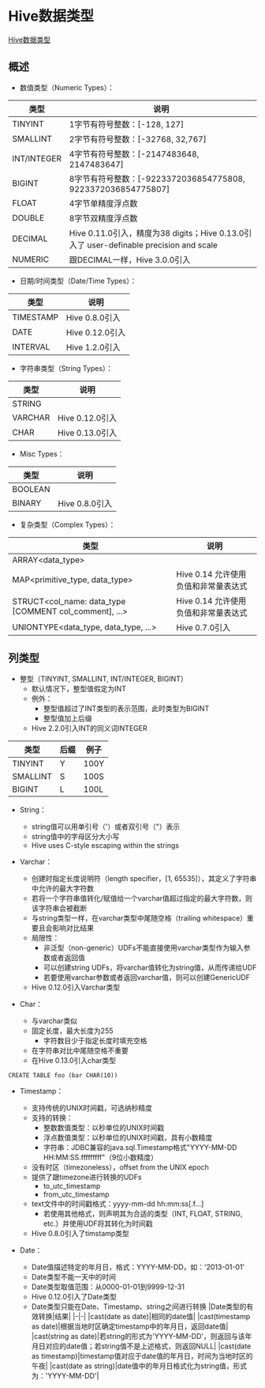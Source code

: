 # Hive数据类型
[Hive数据类型](https://cwiki.apache.org/confluence/display/Hive/LanguageManual+Types#LanguageManualTypes-StringsstringStrings)

## 概述
* 数值类型（Numeric Types）：

|类型|说明|
|-|-|
|TINYINT|1字节有符号整数：[-128, 127]|
|SMALLINT|2字节有符号整数：[-32768, 32,767]|
|INT/INTEGER|4字节有符号整数：[-2147483648, 2147483647]|
|BIGINT|8字节有符号整数：[-9223372036854775808, 9223372036854775807]|
|FLOAT|4字节单精度浮点数|
|DOUBLE|8字节双精度浮点数|
|DECIMAL|Hive 0.11.0引入，精度为38 digits；Hive 0.13.0引入了 user-definable precision and scale|
|NUMERIC|跟DECIMAL一样，Hive 3.0.0引入|

* 日期/时间类型（Date/Time Types）：

|类型|说明|
|-|-|
|TIMESTAMP|Hive 0.8.0引入|
|DATE|Hive 0.12.0引入|
|INTERVAL|Hive 1.2.0引入|

* 字符串类型（String Types）：

|类型|说明|
|-|-|
|STRING||
|VARCHAR|Hive 0.12.0引入|
|CHAR|Hive 0.13.0引入|

* Misc Types：

|类型|说明|
|-|-|
|BOOLEAN||
|BINARY|Hive 0.8.0引入|

* 复杂类型（Complex Types）：

|类型|说明|
|-|-|
|ARRAY<data_type>||
|MAP<primitive_type, data_type>|Hive 0.14 允许使用负值和非常量表达式|
|STRUCT<col_name: data_type [COMMENT col_comment], ...>|Hive 0.14 允许使用负值和非常量表达式|
|UNIONTYPE<data_type, data_type, ...>|Hive 0.7.0引入|

## 列类型
* 整型（TINYINT, SMALLINT, INT/INTEGER, BIGINT）
  * 默认情况下，整型值假定为INT
  * 例外：
    * 整型值超过了INT类型的表示范围，此时类型为BIGINT
    * 整型值加上后缀
  * Hive 2.2.0引入INT的同义词INTEGER

|类型|后缀|例子|
|-|-|-|
|TINYINT|Y|100Y|
|SMALLINT|S|100S|
|BIGINT|L|100L|

* String：
  * string值可以用单引号（'）或者双引号（"）表示
  * string值中的字母区分大小写
  * Hive uses C-style escaping within the strings
  
* Varchar：
  * 创建时指定长度说明符（length specifier，[1, 65535]），其定义了字符串中允许的最大字符数
  * 若将一个字符串值转化/赋值给一个varchar值超过指定的最大字符数，则该字符串会被截断
  * 与string类型一样，在varchar类型中尾随空格（trailing whitespace）重要且会影响对比结果
  * 局限性：
    * 非泛型（non-generic）UDFs不能直接使用varchar类型作为输入参数或者返回值
    * 可以创建string UDFs，将varchar值转化为string值，从而传递给UDF
    * 若要使用varchar参数或者返回varchar值，则可以创建GenericUDF
  * Hive 0.12.0引入Varchar类型

* Char：
  * 与varchar类似
  * 固定长度，最大长度为255
    * 字符数目少于指定长度时填充空格
  * 在字符串对比中尾随空格不重要
  * 在Hive 0.13.0引入char类型
```
CREATE TABLE foo (bar CHAR(10))
```

* Timestamp：
  * 支持传统的UNIX时间戳，可选纳秒精度
  * 支持的转换：
    * 整数数值类型：以秒单位的UNIX时间戳
    * 浮点数值类型：以秒单位的UNIX时间戳，具有小数精度
    * 字符串：JDBC兼容的java.sql.Timestamp格式"YYYY-MM-DD HH:MM:SS.fffffffff"（9位小数精度）
  * 没有时区（timezoneless），offset from the UNIX epoch
  * 提供了跟timezone进行转换的UDFs
    * to_utc_timestamp
    * from_utc_timestamp
  * text文件中的时间戳格式：yyyy-mm-dd hh:mm:ss[.f...]
    * 若使用其他格式，则声明其为合适的类型（INT, FLOAT, STRING, etc.）并使用UDF将其转化为时间戳
  * Hive 0.8.0引入了timstamp类型
  
* Date：
  * Date值描述特定的年月日，格式：YYYY-MM-DD，如：'2013-01-01'
  * Date类型不能一天中的时间
  * Date类型取值范围：从0000-01-01到9999-12-31
  * Hive 0.12.0引入了Date类型
  * Date类型只能在Date、Timestamp、string之间进行转换
|Date类型的有效转换|结果|
|-|-|
|cast(date as date)|相同的date值|
|cast(timestamp as date)|根据当地时区确定timestamp中的年月日，返回date值|
|cast(string as date)|若string的形式为'YYYY-MM-DD'，则返回与该年月日对应的date值；若string值不是上述格式，则返回NULL|
|cast(date as timestamp)|timestamp值对应于date值的年月日，时间为当地时区的午夜|
|cast(date as string)|date值中的年月日格式化为string值，形式为：'YYYY-MM-DD'|
